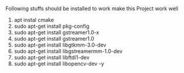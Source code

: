 Following stuffs should be installed to work make this Project work well

1. apt instal cmake
2. sudo apt-get install pkg-config
3. sudo apt-get install gstreamer1.0-x
4. sudo apt-get install gstreamer1.0
5. sudo apt-get install libgtkmm-3.0-dev
6. sudo apt-get install libgstreamermm-1.0-dev
7. sudo apt-get install libftdi1-dev
8. sudo apt-get install libopencv-dev -y